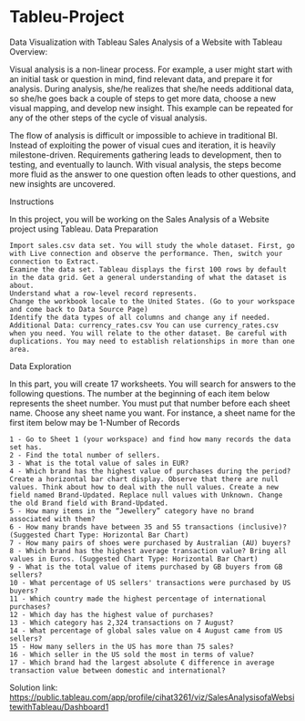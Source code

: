 # Tableu-Project
Data Visualization with Tableau
Sales Analysis of a Website with Tableau
Overview:

Visual analysis is a non-linear process. For example, a user might start with an initial task or question in mind, find relevant data, and prepare it for analysis. During analysis, she/he realizes that she/he needs additional data, so she/he goes back a couple of steps to get more data, choose a new visual mapping, and develop new insight. This example can be repeated for any of the other steps of the cycle of visual analysis.

The flow of analysis is difficult or impossible to achieve in traditional BI. Instead of exploiting the power of visual cues and iteration, it is heavily milestone-driven. Requirements gathering leads to development, then to testing, and eventually to launch. With visual analysis, the steps become more fluid as the answer to one question often leads to other questions, and new insights are uncovered.

Instructions

In this project, you will be working on the Sales Analysis of a Website project using Tableau.
Data Preparation

    Import sales.csv data set. You will study the whole dataset. First, go with Live connection and observe the performance. Then, switch your connection to Extract.
    Examine the data set. Tableau displays the first 100 rows by default in the data grid. Get a general understanding of what the dataset is about.
    Understand what a row-level record represents.
    Change the workbook locale to the United States. (Go to your workspace and come back to Data Source Page)
    Identify the data types of all columns and change any if needed. Additional Data: currency_rates.csv You can use currency_rates.csv when you need. You will relate to the other dataset. Be careful with duplications. You may need to establish relationships in more than one area.

Data Exploration

In this part, you will create 17 worksheets. You will search for answers to the following questions. The number at the beginning of each item below represents the sheet number. You must put that number before each sheet name. Choose any sheet name you want. For instance, a sheet name for the first item below may be 1-Number of Records

    1 - Go to Sheet 1 (your workspace) and find how many records the data set has.
    2 - Find the total number of sellers.
    3 - What is the total value of sales in EUR?
    4 - Which brand has the highest value of purchases during the period? Create a horizontal bar chart display. Observe that there are null values. Think about how to deal with the null values. Create a new field named Brand-Updated. Replace null values with Unknown. Change the old Brand field with Brand-Updated.
    5 - How many items in the “Jewellery” category have no brand associated with them?
    6 - How many brands have between 35 and 55 transactions (inclusive)? (Suggested Chart Type: Horizontal Bar Chart)
    7 - How many pairs of shoes were purchased by Australian (AU) buyers?
    8 - Which brand has the highest average transaction value? Bring all values in Euros. (Suggested Chart Type: Horizontal Bar Chart)
    9 - What is the total value of items purchased by GB buyers from GB sellers?
    10 - What percentage of US sellers' transactions were purchased by US buyers?
    11 - Which country made the highest percentage of international purchases?
    12 - Which day has the highest value of purchases?
    13 - Which category has 2,324 transactions on 7 August?
    14 - What percentage of global sales value on 4 August came from US sellers?
    15 - How many sellers in the US has more than 75 sales?
    16 - Which seller in the US sold the most in terms of value?
    17 - Which brand had the largest absolute € difference in average transaction value between domestic and international?

Solution link: https://public.tableau.com/app/profile/cihat3261/viz/SalesAnalysisofaWebsitewithTableau/Dashboard1
